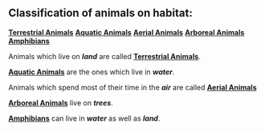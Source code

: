 ## Classification of animals on habitat:

[**Terrestrial Animals**](terrestrial)
[**Aquatic Animals**](aquatic)
[**Aerial Animals**](aerial)
[**Arboreal Animals**](arboreal)
[**Amphibians**](amphibians)


Animals which live on ***land*** are called [**Terrestrial Animals**](terrestrial).


[**Aquatic Animals**](aquatic) are the ones which live in ***water***.

Animals which spend most of their time in the ***air*** are called [**Aerial Animals**](aerial)

[**Arboreal Animals**](arboreal) live on ***trees***.

[**Amphibians**](amphibians) can live in ***water*** as well as ***land***.